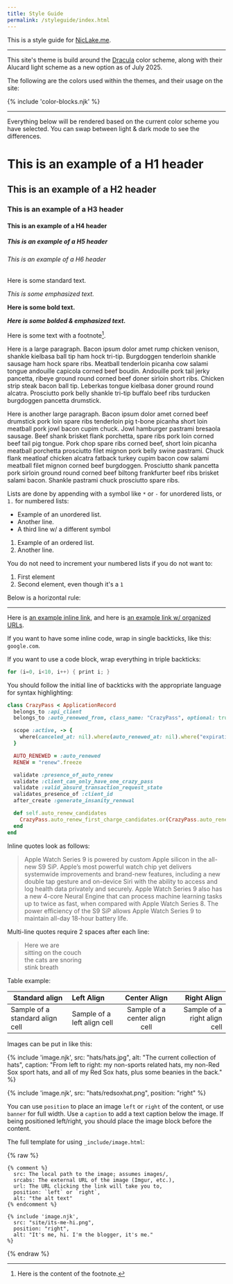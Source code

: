```yaml
---
title: Style Guide
permalink: /styleguide/index.html
---
```


This is a style guide for [NicLake.me](/).

<hr />

<p>This site's theme is build around the <a href="https://draculatheme.com">Dracula</a> color scheme, along with their Alucard light scheme as a new option as of July 2025.</p>

<p>The following are the colors used within the themes, and their usage on the site:</p>

{% include 'color-blocks.njk' %}

<hr />

Everything below will be rendered based on the current color scheme you have selected. You can swap between light & dark mode to see the differences.

# This is an example of a H1 header

## This is an example of a H2 header

### This is an example of a H3 header

#### This is an example of a H4 header

##### This is an example of a H5 header

###### This is an example of a H6 header

Here is some standard text.

*This is some emphasized text.*

**Here is some bold text.**

***Here is some bolded & emphasized text.***

Here is some text with a footnote[^1].

[^1]: Here is the content of the footnote.

Here is a large paragraph. Bacon ipsum dolor amet rump chicken venison, shankle kielbasa ball tip ham hock tri-tip. Burgdoggen tenderloin shankle sausage ham hock spare ribs. Meatball tenderloin picanha cow salami tongue andouille capicola corned beef boudin. Andouille pork tail jerky pancetta, ribeye ground round corned beef doner sirloin short ribs. Chicken strip steak bacon ball tip. Leberkas tongue kielbasa doner ground round alcatra. Prosciutto pork belly shankle tri-tip buffalo beef ribs turducken burgdoggen pancetta drumstick.

Here is another large paragraph. Bacon ipsum dolor amet corned beef drumstick pork loin spare ribs tenderloin pig t-bone picanha short loin meatball pork jowl bacon cupim chuck. Jowl hamburger pastrami bresaola sausage. Beef shank brisket flank porchetta, spare ribs pork loin corned beef tail pig tongue. Pork chop spare ribs corned beef, short loin picanha meatball porchetta prosciutto filet mignon pork belly swine pastrami. Chuck flank meatloaf chicken alcatra fatback turkey cupim bacon cow salami meatball filet mignon corned beef burgdoggen. Prosciutto shank pancetta pork sirloin ground round corned beef biltong frankfurter beef ribs brisket salami bacon. Shankle pastrami chuck prosciutto spare ribs.

Lists are done by appending with a symbol like `*` or `-` for unordered lists, or `1.` for numbered lists:

- Example of an unordered list.
- Another line.
- A third line w/ a different symbol

1. Example of an ordered list.
2. Another line.

You do not need to increment your numbered lists if you do not want to:

1. First element
1. Second element, even though it's a `1`

Below is a horizontal rule:

---

Here is [an example inline link](https://google.com), and here is [an example link w/ organized URLs][orglink].

[orglink]: https://yahoo.com

If you want to have some inline code, wrap in single backticks, like this: `google.com`.

If you want to use a code block, wrap everything in triple backticks:

```c
for (i=0, i<10, i++) { print i; }
```

You should follow the initial line of backticks with the appropriate language for syntax highlighting:

``` ruby
class CrazyPass < ApplicationRecord
  belongs_to :api_client
  belongs_to :auto_renewed_from, class_name: "CrazyPass", optional: true

  scope :active, -> {
    where(canceled_at: nil).where(auto_renewed_at: nil).where("expiration_date >= ?", Time.current.beginning_of_day)
  }

  AUTO_RENEWED = :auto_renewed
  RENEW = "renew".freeze

  validate :presence_of_auto_renew
  validate :client_can_only_have_one_crazy_pass
  validate :valid_absurd_transaction_request_state
  validates_presence_of :client_id
  after_create :generate_insanity_renewal

  def self.auto_renew_candidates
    CrazyPass.auto_renew_first_charge_candidates.or(CrazyPass.auto_renew_second_charge_candidates)
  end
end
```

Inline quotes look as follows:

> Apple Watch Series 9 is powered by custom Apple silicon in the all-new S9 SiP. Apple’s most powerful watch chip yet delivers systemwide improvements and brand-new features, including a new double tap gesture and on-device Siri with the ability to access and log health data privately and securely. Apple Watch Series 9 also has a new 4-core Neural Engine that can process machine learning tasks up to twice as fast, when compared with Apple Watch Series 8. The power efficiency of the S9 SiP allows Apple Watch Series 9 to maintain all-day 18-hour battery life.  

Multi-line quotes require 2 spaces after each line:

> Here we are  
> sitting on the couch  
> the cats are snoring  
> stink breath  

Table example:

| Standard align | Left Align | Center Align | Right Align |
|---|:--|:-:|--:|
| Sample of a standard align cell | Sample of a left align cell | Sample of a center align cell | Sample of a right align cell |

Images can be put in like this:

{% include 'image.njk',
  src: "hats/hats.jpg",
  alt: "The current collection of hats",
  caption: "From left to right: my non-sports related hats, my non-Red Sox sport hats, and all of my Red Sox hats, plus some beanies in the back."
%}

{% include 'image.njk',
  src: "hats/redsoxhat.png",
  position: "right"
%}

You can use `position` to place an image `left` or `right` of the content, or use `banner` for full width. Use a `caption` to add a text caption below the image. If being positioned left/right, you should place the image block before the content.

The full template for using `_include/image.html`:

{% raw %}

``` liquid
{% comment %}
  src: The local path to the image; assumes images/,
  srcabs: The external URL of the image (Imgur, etc.),
  url: The URL clicking the link will take you to,
  position: `left` or `right`,
  alt: "the alt text"
{% endcomment %}

{% include 'image.njk',
  src: "site/its-me-hi.png",
  position: "right",
  alt: "It's me, hi. I'm the blogger, it's me."
%}
```

{% endraw %}
